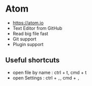 # Atom
* https://atom.io
* Text Editor from GitHub
* Read big file fast
* Git support
* Plugin support

## Useful shortcuts
* open file by name : ctrl + t, cmd + t
* open Settings : ctrl + `,`, cmd + `,`
